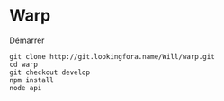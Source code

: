 Warp
====

Démarrer
```
git clone http://git.lookingfora.name/Will/warp.git
cd warp
git checkout develop
npm install
node api
```